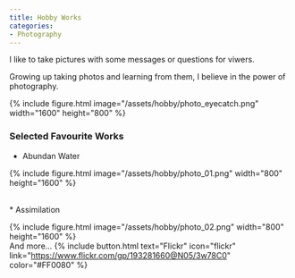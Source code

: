```yaml
---
title: Hobby Works
categories:
- Photography
---
```

I like to take pictures with some messages or questions for viwers. 

Growing up taking photos and learning from them, I believe in the power of photography.

{% include figure.html image="/assets/hobby/photo_eyecatch.png" width="1600" height="800" %}

<!-- more -->
### Selected Favourite Works
* Abundan Water

{% include figure.html image="/assets/hobby/photo_01.png" width="800" height="1600" %}

<br>
* Assimilation

{% include figure.html image="/assets/hobby/photo_02.png" width="800" height="1600" %}
<br>
And more...
{% include button.html text="Flickr" icon="flickr" link="https://www.flickr.com/gp/193281660@N05/3w78C0" color="#FF0080" %}
